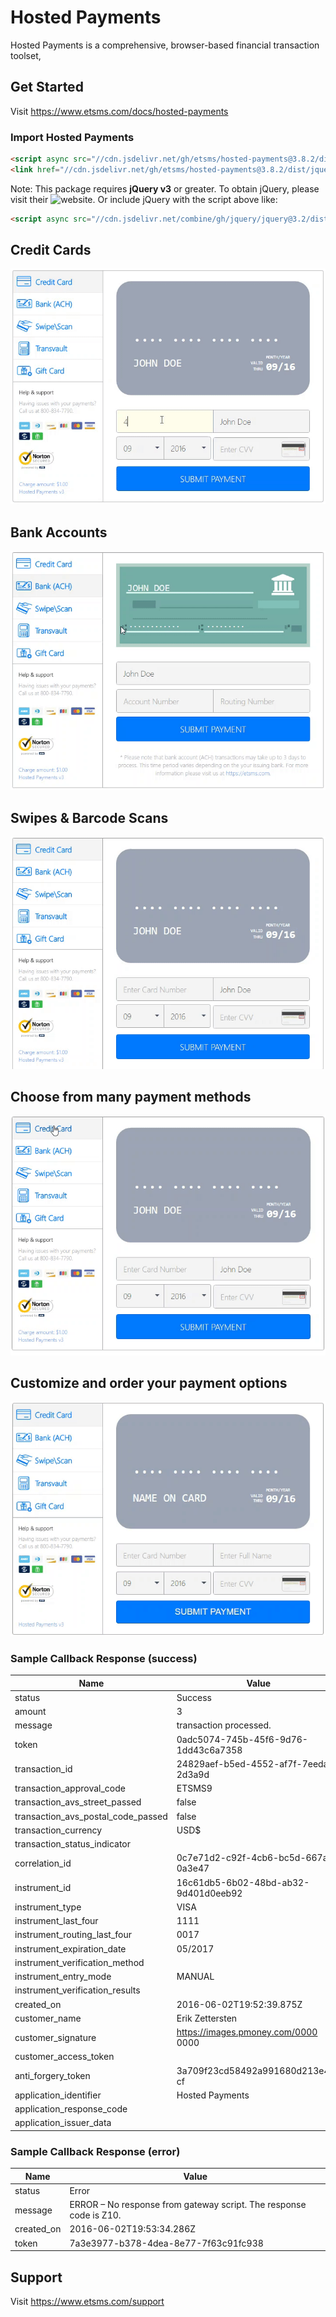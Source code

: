 # Hosted Payments
Hosted Payments is a comprehensive, browser-based financial transaction toolset,

## Get Started
Visit https://www.etsms.com/docs/hosted-payments

### Import Hosted Payments

```html
<script async src="//cdn.jsdelivr.net/gh/etsms/hosted-payments@3.8.2/dist/jquery.hosted-payments.min.js"></script>
<link href="//cdn.jsdelivr.net/gh/etsms/hosted-payments@3.8.2/dist/jquery.hosted-payments.min.css" rel="stylesheet"/>
```
Note: This package requires **jQuery v3** or greater. To obtain jQuery, please visit their ![website](https://jquery.com/download/). Or include jQuery with the script above like:

```html
<script async src="//cdn.jsdelivr.net/combine/gh/jquery/jquery@3.2/dist/jquery.min.js,gh/etsms/hosted-payments@3.8.2/dist/jquery.hosted-payments.min.js"></script>
```

## Credit Cards
![Credit Cards](https://github.com/etsms/hosted-payments/blob/gh-pages/CreditCardManualEntry.gif?raw=true)

## Bank Accounts
![Bank Accounts](https://github.com/etsms/hosted-payments/blob/gh-pages/ACHManualEntry.gif?raw=true)

## Swipes & Barcode Scans
![Acceptance Types](https://github.com/etsms/hosted-payments/blob/gh-pages/CreditCardSwipe.gif?raw=true)

## Choose from many payment methods
![Payment Methods](https://github.com/etsms/hosted-payments/blob/gh-pages/PaymentFlowWithTransvault.gif?raw=true)

## Customize and order your payment options
![Payment Options](https://github.com/etsms/hosted-payments/blob/gh-pages/PaymentFlowChangeCroped.gif?raw=true)

### Sample Callback Response (success)

| Name                                   | Value                                                                 |
|----------------------------------------|-----------------------------------------------------------------------|
| status                                 | <span class="string">Success</span>                                   |
| amount                                 | <span class="number">3</span>                                         |
| message                                | <span class="string">transaction processed.</span>                    |
| token                                  | <span class="string">0adc5074-745b-45f6-9d76-1dd43c<wbr>6a7358</span> |
| transaction\_id                        | <span class="string">24829aef-b5ed-4552-af7f-7eeda3<wbr>2d3a9d</span> |
| transaction\_approval\_code            | <span class="string">ETSMS9</span>                                    |
| transaction\_avs\_street\_passed       | <span class="boolean">false</span>                                    |
| transaction\_avs\_postal\_code\_passed | <span class="boolean">false</span>                                    |
| transaction\_currency                  | <span class="string">USD$</span>                                      |
| transaction\_status\_indicator         | <span class="string"></span>                                          |
| correlation\_id                        | <span class="string">0c7e71d2-c92f-4cb6-bc5d-667ae5<wbr>0a3e47</span> |
| instrument\_id                         | <span class="string">16c61db5-6b02-48bd-ab32-9d401d<wbr>0eeb92</span> |
| instrument\_type                       | <span class="string">VISA</span>                                      |
| instrument\_last\_four                 | <span class="string">1111</span>                                      |
| instrument\_routing\_last\_four        | <span class="string">0017</span>                                      |
| instrument\_expiration\_date           | <span class="string">05/2017</span>                                   |
| instrument\_verification\_method       | <span class="string"></span>                                          |
| instrument\_entry\_mode                | <span class="string">MANUAL</span>                                    |
| instrument\_verification\_results      | <span class="string"></span>                                          |
| created\_on                            | <span class="string">2016-06-02T19:52:39.875Z</span>                  |
| customer\_name                         | <span class="string">Erik Zettersten</span>                           |
| customer\_signature                    | <span class="string">https://images.pmoney.com/0000<wbr>0000</span>   |
| customer\_access\_token                | <span class="string"></span>                                          |
| anti\_forgery\_token                   | <span class="string">3a709f23cd58492a991680d213e4c8<wbr>cf</span>     |
| application\_identifier                | <span class="string">Hosted Payments</span>                           |
| application\_response\_code            | <span class="string"></span>                                          |
| application\_issuer\_data              | <span class="string"></span>                                          |

### Sample Callback Response (error)

| Name        | Value                                                                                          |
|-------------|------------------------------------------------------------------------------------------------|
| status      | <span class="string">Error</span>                                                              |
| message     | <span class="string">ERROR – No response from gateway script. The response code is Z10.</span> |
| created\_on | <span class="string">2016-06-02T19:53:34.286Z</span>                                           |
| token       | <span class="string">7a3e3977-b378-4dea-8e77-7f63c9<wbr>1fc938</span>                          |


## Support
Visit https://www.etsms.com/support
